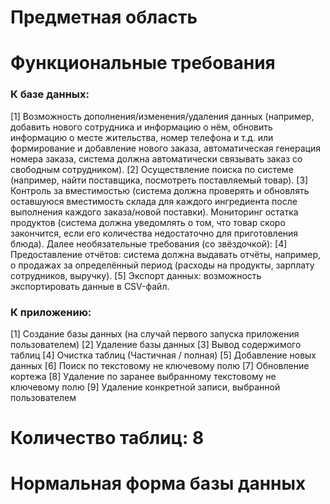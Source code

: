 # Предметная область

# Функциональные требования
### К базе данных:
[1] Возможность дополнения/изменения/удаления данных (например, добавить нового сотрудника и информацию о нём, обновить информацию о месте жительства, номер телефона и т.д. или формирование и добавление нового заказа, автоматическая генерация номера заказа, система должна автоматически связывать заказ со свободным сотрудником).
[2] Осуществление поиска по системе (например, найти поставщика, посмотреть поставляемый товар).
[3] Контроль за вместимостью (система должна проверять и обновлять оставшуюся вместимость склада для каждого ингредиента после выполнения каждого заказа/новой поставки).
Мониторинг остатка продуктов (система должна уведомлять о том, что товар скоро закончится, если его количества недостаточно для приготовления блюда).
Далее необязательные требования (со звёздочкой):
[4] Предоставление отчётов: система должна выдавать отчёты, например, о продажах за определённый период (расходы на продукты, зарплату сотрудников, выручку). 
[5] Экспорт данных: возможность экспортировать данные в CSV-файл.

### К приложению:
[1] Создание базы данных (на случай первого запуска приложения пользователем)
[2] Удаление базы данных
[3] Вывод содержимого таблиц
[4] Очистка таблиц (Частичная / полная)
[5] Добавление новых данных
[6] Поиск по текстовому не ключевому полю
[7] Обновление кортежа
[8] Удаление по заранее выбранному текстовому не ключевому полю
[9] Удаление конкретной записи, выбранной пользователем

# Количество таблиц: 8

# Нормальная форма базы данных